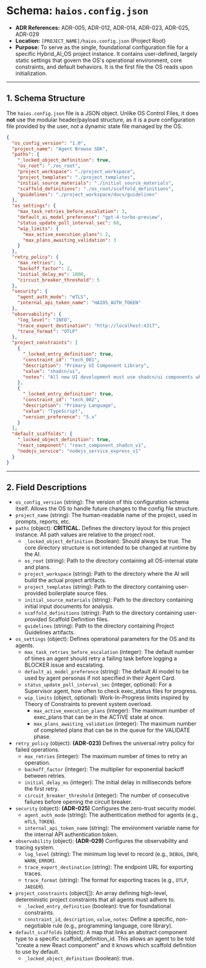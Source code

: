# Schema: `haios.config.json`

- **ADR References:** ADR-005, ADR-012, ADR-014, ADR-023, ADR-025, ADR-029
- **Location:** `[PROJECT_NAME]/haios.config.json` (Project Root)
- **Purpose:** To serve as the single, foundational configuration file for a specific Hybrid_AI_OS project instance. It contains user-defined, largely static settings that govern the OS's operational environment, core constraints, and default behaviors. It is the first file the OS reads upon initialization.

---

## 1. Schema Structure

The `haios.config.json` file is a JSON object. Unlike OS Control Files, it does **not** use the modular header/payload structure, as it is a pure configuration file provided by the user, not a dynamic state file managed by the OS.

```json
{
  "os_config_version": "1.0",
  "project_name": "Agent Browse SDK",
  "paths": {
    "_locked_object_definition": true,
    "os_root": "./os_root",
    "project_workspace": "./project_workspace",
    "project_templates": "./project_templates",
    "initial_source_materials": "./initial_source_materials",
    "scaffold_definitions": "./os_root/scaffold_definitions",
    "guidelines": "./project_workspace/docs/guidelines"
  },
  "os_settings": {
    "max_task_retries_before_escalation": 3,
    "default_ai_model_preference": "gpt-4-turbo-preview",
    "status_update_poll_interval_sec": 60,
    "wip_limits": {
      "max_active_execution_plans": 2,
      "max_plans_awaiting_validation": 3
    }
  },
  "retry_policy": {
    "max_retries": 3,
    "backoff_factor": 2,
    "initial_delay_ms": 1000,
    "circuit_breaker_threshold": 5
  },
  "security": {
    "agent_auth_mode": "mTLS",
    "internal_api_token_name": "HAIOS_AUTH_TOKEN"
  },
  "observability": {
    "log_level": "INFO",
    "trace_export_destination": "http://localhost:4317",
    "trace_format": "OTLP"
  },
  "project_constraints": [
    {
      "_locked_entry_definition": true,
      "constraint_id": "tech_001",
      "description": "Primary UI Component Library",
      "value": "shadcn/ui",
      "notes": "All new UI development must use shadcn/ui components where applicable."
    },
    {
      "_locked_entry_definition": true,
      "constraint_id": "tech_002",
      "description": "Primary Language",
      "value": "TypeScript",
      "version_preference": "5.x"
    }
  ],
  "default_scaffolds": {
    "_locked_object_definition": true,
    "react_component": "react_component_shadcn_v1",
    "nodejs_service": "nodejs_service_express_v1"
  }
}
```

---

## 2. Field Descriptions

- `os_config_version` (string): The version of this configuration schema itself. Allows the OS to handle future changes to the config file structure.
- `project_name` (string): The human-readable name of the project, used in prompts, reports, etc.
- `paths` (object): **CRITICAL.** Defines the directory layout for this project instance. All path values are relative to the project root.
  - `_locked_object_definition` (boolean): Should always be true. The core directory structure is not intended to be changed at runtime by the AI.
  - `os_root` (string): Path to the directory containing all OS-internal state and plans.
  - `project_workspace` (string): Path to the directory where the AI will build the actual project artifacts.
  - `project_templates` (string): Path to the directory containing user-provided boilerplate source files.
  - `initial_source_materials` (string): Path to the directory containing initial input documents for analysis.
  - `scaffold_definitions` (string): Path to the directory containing user-provided Scaffold Definition files.
  - `guidelines` (string): Path to the directory containing Project Guidelines artifacts.
- `os_settings` (object): Defines operational parameters for the OS and its agents.
  - `max_task_retries_before_escalation` (integer): The default number of times an agent should retry a failing task before logging a BLOCKER issue and escalating.
  - `default_ai_model_preference` (string): The default AI model to be used by agent personas if not specified in their Agent Card.
  - `status_update_poll_interval_sec` (integer, optional): For a Supervisor agent, how often to check exec_status files for progress.
  - `wip_limits` (object, optional): Work-In-Progress limits inspired by Theory of Constraints to prevent system overload.
    - `max_active_execution_plans` (integer): The maximum number of exec_plans that can be in the ACTIVE state at once.
    - `max_plans_awaiting_validation` (integer): The maximum number of completed plans that can be in the queue for the VALIDATE phase.
- `retry_policy` (object): **(ADR-023)** Defines the universal retry policy for failed operations.
  - `max_retries` (integer): The maximum number of times to retry an operation.
  - `backoff_factor` (integer): The multiplier for exponential backoff between retries.
  - `initial_delay_ms` (integer): The initial delay in milliseconds before the first retry.
  - `circuit_breaker_threshold` (integer): The number of consecutive failures before opening the circuit breaker.
- `security` (object): **(ADR-025)** Configures the zero-trust security model.
  - `agent_auth_mode` (string): The authentication method for agents (e.g., `mTLS`, `TOKEN`).
  - `internal_api_token_name` (string): The environment variable name for the internal API authentication token.
- `observability` (object): **(ADR-029)** Configures the observability and tracing system.
  - `log_level` (string): The minimum log level to record (e.g., `DEBUG`, `INFO`, `WARN`, `ERROR`).
  - `trace_export_destination` (string): The endpoint URL for exporting traces.
  - `trace_format` (string): The format for exporting traces (e.g., `OTLP`, `JAEGER`).
- `project_constraints` (object[]): An array defining high-level, deterministic project constraints that all agents must adhere to.
  - `_locked_entry_definition` (boolean): true for foundational constraints.
  - `constraint_id`, `description`, `value`, `notes`: Define a specific, non-negotiable rule (e.g., programming language, core library).
- `default_scaffolds` (object): A map that links an abstract component type to a specific scaffold_definition_id. This allows an agent to be told "create a new React component" and it knows which scaffold definition to use by default.
  - `_locked_object_definition` (boolean): true.